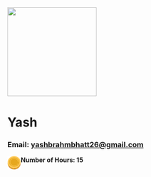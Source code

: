 <img src="https://res.cloudinary.com/dqpspujbg/image/upload/v1675520490/test/uploads/yashbrahmbhatt26%40gmail.com.jpg" width="200" height="200" />

# Yash

### Email: yashbrahmbhatt26@gmail.com

<img align="left" src="https://github.com/EastWind4/EastWind4.github.io/blob/e21c46511f146b0cc6bef5cc7ea0b5c1e980b09f/coin.png" width="30" height="30" />
<b>Number of Hours: 15<b/>
